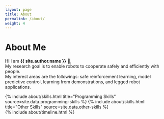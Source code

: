 ```yaml
---
layout: page
title: About
permalink: /about/
weight: 4
---
```


# **About Me**

Hi I am **{{ site.author.name }}** :wave:,<br>
My research goal is to enable robots to cooperate safely and efficiently with people. <br>
My interest areas are the followings: safe reinforcement learning, model predictive control, learning from demonstrations, and legged robot applications.

<div class="row">
{% include about/skills.html title="Programming Skills" source=site.data.programming-skills %}
{% include about/skills.html title="Other Skills" source=site.data.other-skills %}
</div>

<div class="row">
{% include about/timeline.html %}
</div>